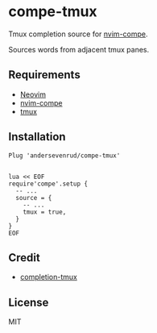 # compe-tmux

Tmux completion source for [nvim-compe](https://github.com/hrsh7th/nvim-compe).

Sources words from adjacent tmux panes.

## Requirements

* [Neovim](https://github.com/neovim/neovim/)
* [nvim-compe](https://github.com/hrsh7th/nvim-compe)
* [tmux](https://github.com/tmux/tmux)

## Installation

```vim
Plug 'andersevenrud/compe-tmux'


lua << EOF
require'compe'.setup {
  -- ...
  source = {
    -- ...
    tmux = true,
  }
}
EOF
```

## Credit

* [completion-tmux](https://github.com/albertoCaroM/completion-tmux)

## License

MIT
